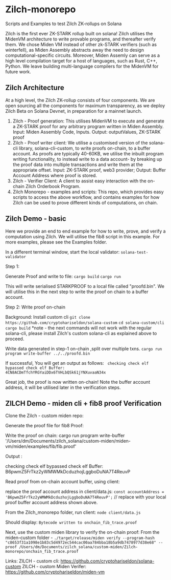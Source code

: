 # Zilch-monorepo
Scripts and Examples to test Zilch ZK-rollups on Solana

Zilch is the first ever ZK-STARK rollup built on solana! Zilch utilises the MidenVM architecture to write provable programs, and thereafter verify them.
We chose Miden VM instead of other zk-STARK verifiers (such as winterfell), as Miden Assembly abstracts away the need to design computational-specific circuits. Moreover, Miden Assemly can serve as a high level compilation target for a host of languages, such as Rust, C++, Python. We leave building multi-language compilers for the MidenVM for future work.

## Zilch Architecture
At a high level, the Zilch ZK-rollup consists of four components. We are open sourcing all the components for maximum transparency, as we deploy Zilch Beta on Solana Devnet, in preparation for a mainnet launch.

1. Zilch - Proof generation: This utilises MidenVM to execute and generate a ZK-STARK proof for any arbitrary program written in Miden Assembly. Input: Miden Assembly Code, Inputs. Output: outputValues, ZK-STARK proof
2. Zilch - Proof writer client: We utilise a customised version of the solana-cli library, solana-cli-custom, to write proofs on-chain, to a buffer account. As proofs are typically 40-60KB, we utilise the inbuilt program writing functionality, to instead write to a data account- by breaking up the proof data into multiple transactions and write them at the appropriate offset.
Input: ZK-STARK proof, web3 provider; Output: Buffer Account Address where proof is stored.
3. Zilch - Verifier Client: A client to assist easy interaction with the on-chain Zilch Orderbook Program.
4. Zilch Monorepo - examples and scripts: This repo, which provides easy scripts to access the above workflow, and contains examples for how Zilch can be used to prove different kinds of computations, on chain.

## Zilch Demo - basic

Here we provide an end to end example for how to write, prove, and verify a computation using Zilch. We will utilise the fib8 script in this example. For more examples, please see the Examples folder.
<Coming Soon>

In a different terminal window, start the local validator:
`solana-test-validator`

Step 1:

Generate Proof and write to file:
`cargo build`
`cargo run`

This will write serialised STARKPROOF to a local file called "proofd.bin". We will utilise this in the next step to write the proof on chain to a buffer account.

Step 2:
Write proof on-chain

Background:
Install custom cli
`git clone https://github.com/cryptohariseldon/solana-custom`
`cd solana-custom/cli`
`cargo build`
*note - the next commands will not work with the regular solana-cli, please install Zilch's custom solana-cli as explained above to proceed.

Write data generated in step-1 on-chain ,split over multiple txns.
`cargo run program write-buffer ../../proofd.bin`

If successful, You will get an output as follows:
`
checking check elf
bypassed check elf
Buffer: 4CN8ACDmTfchYRGYaiDDx6TVHLbQSk61jYNXuvaaN34x`

Great job, the proof is now written on-chain! Note the buffer account address, it will be utilised later in the verification steps.

## ZILCH Demo - miden cli + fib8 proof Verification

Clone the Zilch - custom miden repo:

Generate the proof file for fib8 Proof:

Write the proof on chain:
cargo run program write-buffer '/Users/dm/Documents/zilch_solana/custom-miden/miden-vm/miden/examples/fib/fib.proof'

Output :

checking check elf
bypassed check elf
Buffer: B6pwmZ5FrTkz2yWMWMkDcduzhojLggboDuNA7T4ReuvP

Read proof from on-chain account buffer, using client:

replace the proof account address in client/data.js:
`const accountAddress = 'B6pwmZ5FrTkz2yWMWMkDcduzhojLggboDuNA7T4ReuvP';` // replace with your local proof buffer account address shown above.

From the Zilch_monorepo folder, run client:
`node client/data.js`

Should display:
`Bytecode written to onchain_fib_trace.proof`

Next, use the custom miden library to verify the on-chain proof:
From the miden-custom folder -
`./target/release/miden verify --program-hash "c8653f31a1098e1b83c5d4972ec544cac00aa784bba18b5a9db7478977d38e68" --proof /Users/dm/Documents/zilch_solana/custom-miden/Zilch-monorepo/onchain_fib_trace.proof`





Links:
ZILCH - custom cli: https://github.com/cryptohariseldon/solana-custom
ZILCH - custom Miden Verifer: https://github.com/cryptohariseldon/miden-vm

